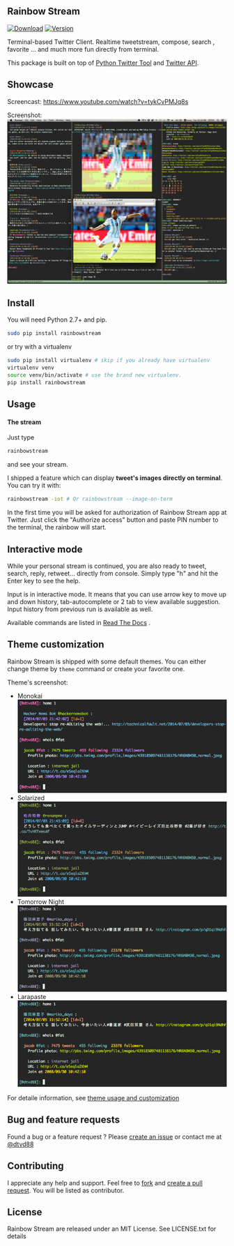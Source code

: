 ## Rainbow Stream

[![Download](http://img.shields.io/pypi/dm/rainbowstream.svg?style=flat)](https://pypi.python.org/pypi/rainbowstream)
[![Version](http://img.shields.io/pypi/v/rainbowstream.svg?style=flat)](https://pypi.python.org/pypi/rainbowstream)

Terminal-based Twitter Client.
Realtime tweetstream, compose, search , favorite ... and much more fun directly from terminal.

This package is built on top of [Python Twitter Tool](http://mike.verdone.ca/twitter/) and [Twitter API](https://dev.twitter.com/docs/api/1.1).

## Showcase
Screencast:
https://www.youtube.com/watch?v=tykCvPMJq8s
<br>

Screenshot:
![rainbowstream](./screenshot/RainbowStreamAll.png)

## Install
You will need Python 2.7+ and pip.

```bash
sudo pip install rainbowstream
```

or try with a virtualenv
```bash
sudo pip install virtualenv # skip if you already have virtualenv
virtualenv venv
source venv/bin/activate # use the brand new virtualenv.
pip install rainbowstream
```


## Usage
#### The stream
Just type
```bash
rainbowstream
```
and see your stream.

I shipped a feature which can display **tweet's images directly on terminal**.
You can try it with:
```bash
rainbowstream -iot # Or rainbowstream --image-on-term
```

In the first time you will be asked for authorization of Rainbow Stream app at Twitter.
Just click the "Authorize access" button and paste PIN number to the terminal, the rainbow will start.

## Interactive mode

While your personal stream is continued, you are also ready to tweet, search, reply, retweet... directly from console.
Simply type "h" and hit the Enter key to see the help.

Input is in interactive mode. It means that you can use arrow key to move up and down history, tab-autocomplete or 2 tab to view available suggestion. Input history from previous run is available as well.

Available commands are listed in [Read The Docs](http://rainbowstream.readthedocs.org/en/latest/) .

## Theme customization
Rainbow Stream is shipped with some default themes.
You can either change theme by `theme` command or create your favorite one.

Theme's screenshot:
* Monokai
![Monokai](./screenshot/themes/Monokai.png)
* Solarized
![Solarized](./screenshot/themes/Solarized.png)
* Tomorrow Night
![Solarized](./screenshot/themes/TomorrowNight.png)
* Larapaste
![Solarized](./screenshot/themes/larapaste.png)

For detaile information, see [theme usage and customization](https://github.com/DTVD/rainbowstream/blob/master/theme.md)

## Bug and feature requests
Found a bug or a feature request ?
Please [create an issue](https://github.com/DTVD/rainbowstream/issues/new)
or contact me at [@dtvd88](https://twitter.com/dtvd88)

## Contributing
I appreciate any help and support. Feel free to
[fork](https://github.com/DTVD/rainbowstream/fork)
and
[create a pull request](https://github.com/DTVD/rainbowstream/compare/).
You will be listed as contributor.

## License
Rainbow Stream are released under an MIT License. See LICENSE.txt for details
